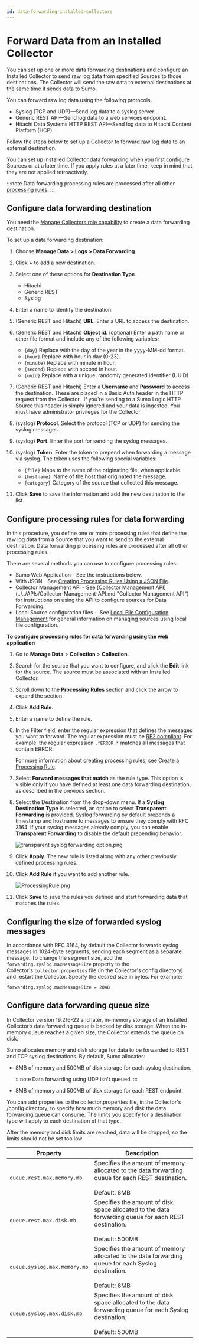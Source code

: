 ```yaml
---
id: data-forwarding-installed-collectors
---
```


# Forward Data from an Installed Collector

You can set up one or more data forwarding destinations and configure an Installed Collector to send raw log data from specified Sources to those destinations. The Collector will send the raw data to external destinations at the same time it sends data to Sumo.

You can forward raw log data using the following protocols.

* Syslog (TCP and UDP)—Send log data to a syslog server.
* Generic REST API—Send log data to a web services endpoint.
* Hitachi Data Systems HTTP REST API—Send log data to Hitachi Content Platform (HCP).

Follow the steps below to set up a Collector to forward raw log data to an external destination.

You can set up Installed Collector data forwarding when you first configure Sources or at a later time. If you apply rules at a later time, keep in mind that they are not applied retroactively.

:::note
Data forwarding processing rules are processed after all other [processing rules](/docs/manage/collection/processing-rules).
:::

## Configure data forwarding destination

You need the [Manage Collectors role capability](../users-and-roles/roles/role-capabilities.md) to create a data forwarding destination.

To set up a data forwarding destination:

1. Choose **Manage Data \> Logs \> Data Forwarding**.
1. Click **+** to add a new destination.
1. Select one of these options for **Destination Type**. 

   * Hitachi
   * Generic REST
   * Syslog

1. Enter a name to identify the destination.
1. (Generic REST and Hitachi) **URL**. Enter a URL to access the destination.
1. (Generic REST and Hitachi) **Object id**. (optional) Enter a path name or other file format and include any of the following variables:

    * `{day}` Replace with the day of the year in the yyyy-MM-dd format.
    * `{hour}` Replace with hour in day (0-23).
    * `{minute}` Replace with minute in hour.
    * `{second}` Replace with second in hour.
    * `{uuid}` Replace with a unique, randomly generated identifier (UUID)

1. (Generic REST and Hitachi) Enter a **Username** and **Password** to access the destination. These are placed in a Basic Auth header in the HTTP request from the Collector.  If you're sending to a Sumo Logic HTTP Source this header is simply ignored and your data is ingested. You must have administrator privileges for the Collector.
1. (syslog) **Protocol**. Select the protocol (TCP or UDP) for sending the syslog messages.
1. (syslog) **Port**. Enter the port for sending the syslog messages.
1. (syslog) **Token**. Enter the token to prepend when forwarding a message via syslog. The token uses the following special variables:

    * `{file}` Maps to the name of the originating file, when applicable.
    * `{hostname} `Name of the host that originated the message.
    * `{category}` Category of the source that collected this message.

1. Click **Save** to save the information and add the new destination to the list.

## Configure processing rules for data forwarding

In this procedure, you define one or more processing rules that define the raw log data from a Source that you want to send to the external destination. Data forwarding processing rules are processed after all other processing rules.

There are several methods you can use to configure processing rules: 

* Sumo Web Application - See the instructions below.
* With JSON - See [Creating Processing Rules Using a JSON File](/docs/send-data/sources/use-json-configure-sources). 
* Collector Management API - See [Collector Management API] (../../APIs/Collector-Management-API.md "Collector Management API") for instructions on using the API to configure sources for Data Forwarding.
* Local Source configuration files -  See [Local File Configuration Management](/docs/send-data/sources/use-json-configure-sources/local-configuration-file-management) for general information on managing sources using local file configuration.

**To configure processing rules for data forwarding using the web
application**

1. Go to **Manage Data** \> **Collection** \> **Collection**.
1. Search for the source that you want to configure, and click the **Edit** link for the source. The source must be associated with an Installed Collector.
1. Scroll down to the **Processing Rules** section and click the arrow to expand the section.
1. Click **Add Rule**.
1. Enter a name to define the rule.
1. In the Filter field, enter the regular expression that defines the messages you want to forward. The regular expression must be [RE2 compliant](https://github.com/google/re2/wiki/Syntax). For example, the regular expression `.*ERROR.*` matches all messages that contain ERROR.

    For more information about creating processing rules, see [Create a Processing Rule](/docs/manage/collection/processing-rules/create-processing-rule.md).

1. Select **Forward messages that match** as the rule type. This option is visible only if you have defined at least one data forwarding destination, as described in the previous section. 
1. Select the Destination from the drop-down menu. If a **Syslog Destination Type** is selected, an option to select **Transparent Forwarding** is provided. Syslog forwarding by default prepends a timestamp and hostname to messages to ensure they comply with RFC 3164. If your syslog messages already comply, you can enable **Transparent Forwarding** to disable the default prepending behavior.    

    ![transparent syslog forwarding option.png](/img/data-forwarding/transparent-syslog-forwarding-option.png)

1. Click **Apply**. The new rule is listed along with any other previously defined processing rules.
1. Click **Add Rule** if you want to add another rule.

    ![ProcessingRule.png](/img/data-forwarding/ProcessingRule.png)

1. Click **Save** to save the rules you defined and start forwarding data that matches the rules.

## Configuring the size of forwarded syslog messages

In accordance with RFC 3164, by default the Collector forwards syslog messages in 1024-byte segments, sending each segment as a separate message. To change the segment size, add the `forwarding.syslog.maxMessageSize` property to the Collector's `collector.properties` file (in the Collector's config directory) and restart the Collector. Specify the desired size in bytes. For example:

```
forwarding.syslog.maxMessageSize = 2048
```

## Configure data forwarding queue size

In Collector version 19.216-22 and later, in-memory storage of an Installed Collector’s data forwarding queue is backed by disk storage. When the in-memory queue reaches a given size, the Collector extends the queue on disk.

Sumo allocates memory and disk storage for data to be forwarded to REST and TCP syslog destinations. By default, Sumo allocates:

* 8MB of memory and 500MB of disk storage for each syslog destination.

    :::note
    Data forwarding using UDP isn't queued.
    :::

* 8MB of memory and 500MB of disk storage for each REST endpoint.  

You can add properties to the collector.properties file, in the Collector's /config directory, to specify how much memory and disk the data forwarding queue can consume. The limits you specify for a destination type will apply to each destination of that type.

After the memory and disk limits are reached, data will be dropped, so the limits should not be set too low

| Property | Description |
| -- | -- |
| `queue.rest.max.memory.mb` | Specifies the amount of memory allocated to the data forwarding queue for each REST destination.<br/><br/>Default: 8MB |
| `queue.rest.max.disk.mb` | Specifies the amount of disk space allocated to the data forwarding queue for each REST destination.<br/><br/>Default: 500MB |
| `queue.syslog.max.memory.mb` | Specifies the amount of memory allocated to the data forwarding queue for each Syslog destination.<br/><br/>Default: 8MB |
| `queue.syslog.max.disk.mb` | Specifies the amount of disk space allocated to the data forwarding queue for each Syslog destination.<br/><br/>Default: 500MB |
